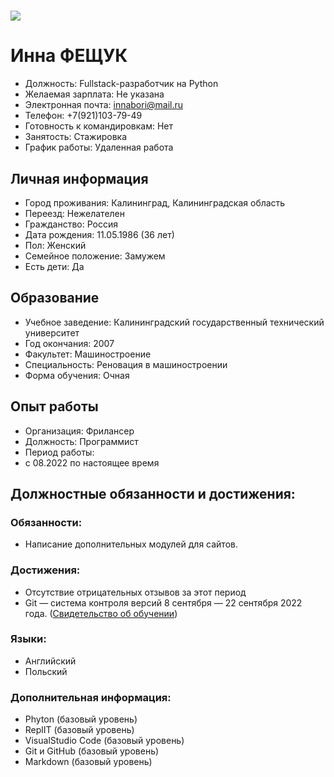 # ![ ](https://avt-13.foto.mail.ru/mail/innabori/_avatar180?)

# Инна ФЕЩУК
  - Должность: Fullstack-разработчик на Python
  - Желаемая зарплата: Не указана
  - Электронная почта: innabori@mail.ru
  - Телефон: +7(921)103-79-49
  - Готовность к командировкам: Нет
  - Занятость: Стажировка
  - График работы: Удаленная работа
##
## Личная информация
  - Город проживания: Калининград, Калининградская область
  - Переезд: Нежелателен
  - Гражданство: Россия
  - Дата рождения: 11.05.1986 (36 лет)
  - Пол: Женский
  - Семейное положение: Замужем
  - Есть дети: Да
## Образование
  - Учебное заведение: Калининградский государственный технический университет
  - Год окончания: 2007
  - Факультет: Машиностроение
  - Специальность: Реновация в машиностроении
  - Форма обучения: Очная
##
## Опыт работы
  - Организация: Фрилансер
  - Должность: Программист
  - Период работы:
  - c 08.2022 по настоящее время
##
## Должностные обязанности и достижения: 
###
### Обязанности:
  - Написание дополнительных модулей для сайтов.
###
### Достижения:
  - Отсутствие отрицательных отзывов за этот период
  - Git — система контроля версий 8 сентября — 22 сентября 2022 года. ([Свидетельство об обучении](https://netology.ru/backend/api/user/programs/30037/pdf_certificate))
###
### Языки: 
  - Английский
  - Польский
###
### Дополнительная информация: 
  - Phyton (базовый уровень)
  - ReplIT (базовый уровень)
  - VisualStudio Code (базовый уровень)
- Git и GitHub (базовый уровень)
- Markdown (базовый уровень)
